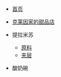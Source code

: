 <!-- docs/_sidebar.md -->

* [首页](README)
* [克莱因家的甜品店](guide)

* 提拉米苏
    * [原料](01/原料/)
    * [夹层](01/夹层/)

* 酸奶碗